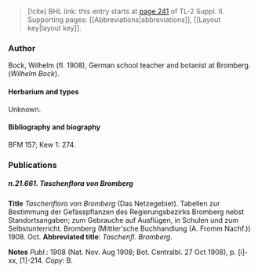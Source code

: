 > [!cite] BHL link: this entry starts at [page 241](https://www.biodiversitylibrary.org/item/103859#page/251/mode/1up) of TL-2 Suppl. II.
> Supporting pages: [[Abbreviations|abbreviations]], [[Layout key|layout key]].

### Author

Bock, Wilhelm (fl. 1908), German school teacher and botanist at Bromberg. (*Wilhelm Bock*).

#### Herbarium and types

Unknown.

#### Bibliography and biography

BFM 157; Kew 1: 274.

### Publications

##### n.21.661. Taschenflora von Bromberg

**Title**
*Taschenflora von Bromberg* (Das Netzegebiet). Tabellen zur Bestimmung der Gefässpflanzen des Regierungsbezirks Bromberg nebst Standortsangaben; zum Gebrauche auf Ausflügen, in Schulen und zum Selbstunterricht. Bromberg (Mittler'sche Buchhandlung (A. Fromm Nachf.)) 1908. Oct.
**Abbreviated title**: *Taschenfl. Bromberg*.

**Notes**
*Publ*.: 1908 (Nat. Nov. Aug 1908; Bot. Centralbl. 27 Oct 1908), p. \[i\]-xx, \[1\]-214. *Copy*: B.

